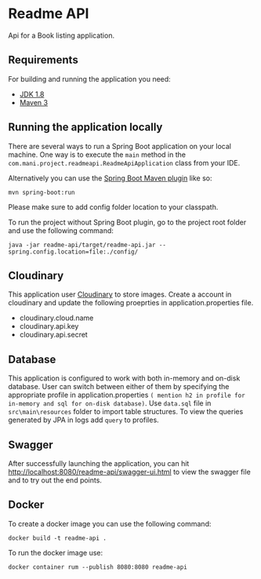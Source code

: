 # Readme API

Api for a Book listing application.

## Requirements

For building and running the application you need:

- [JDK 1.8](http://www.oracle.com/technetwork/java/javase/downloads/jdk8-downloads-2133151.html)
- [Maven 3](https://maven.apache.org)

## Running the application locally

There are several ways to run a Spring Boot application on your local machine. One way is to execute the `main` method in the `com.mani.project.readmeapi.ReadmeApiApplication` class from your IDE.

Alternatively you can use the [Spring Boot Maven plugin](https://docs.spring.io/spring-boot/docs/current/reference/html/build-tool-plugins-maven-plugin.html) like so:

```shell
mvn spring-boot:run
```

Please make sure to add config folder location to your classpath.

To run the project without Spring Boot plugin, go to the project root folder and use the following command:

```shell
java -jar readme-api/target/readme-api.jar --spring.config.location=file:./config/
```

## Cloudinary
This application user [Cloudinary](https://cloudinary.com/users/login) to store images. Create a account in cloudinary and update the following proeprties in application.properties file.

* cloudinary.cloud.name
* cloudinary.api.key
* cloudinary.api.secret

## Database
This application is configured to work with both in-memory and on-disk database. User can switch between either of them by specifying the appropriate profile in application.properties `( mention h2 in profile for in-memory and sql for on-disk database)`.
Use `data.sql` file in `src\main\resources` folder to import table structures. To view the queries generated by JPA in logs add `query` to profiles.

## Swagger
After successfully launching the application, you can hit [http://localhost:8080/readme-api/swagger-ui.html](http://localhost:8080/readme-api/swagger-ui.html) to view the swagger file and to try out the end points.

## Docker
To create a docker image you can use the following command:

```shell
docker build -t readme-api .
```

To run the docker image use:

```shell
docker container rum --publish 8080:8080 readme-api
```